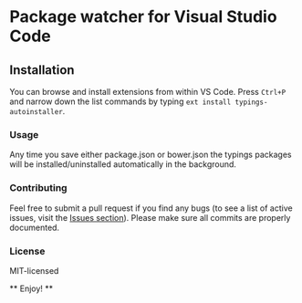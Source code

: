 # Package watcher for Visual Studio Code
## Installation 
You can browse and install extensions from within VS Code. Press `Ctrl+P` and narrow down the list commands by typing `ext install typings-autoinstaller`.

### Usage
Any time you save either package.json or bower.json the typings packages will be installed/uninstalled automatically in the background.

### Contributing
Feel free to submit a pull request if you find any bugs (to see a list of active issues, visit the [Issues section](https://github.com/jvitor83/typings-autoinstaller/issues)).
Please make sure all commits are properly documented.

### License
MIT-licensed

** Enjoy! **
